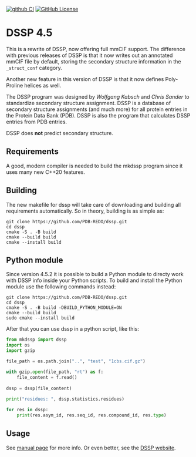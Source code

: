 [![github CI](https://github.com/pdb-redo/dssp/actions/workflows/cmake-multi-platform.yml/badge.svg)](https://github.com/pdb-redo/dssp/actions)
[![GitHub License](https://img.shields.io/github/license/pdb-redo/dssp)](https://github.com/pdb-redo/dssp/LICENSE)

DSSP 4.5
========

This is a rewrite of DSSP, now offering full mmCIF support. The difference
with previous releases of DSSP is that it now writes out an annotated mmCIF
file by default, storing the secondary structure information in the
`_struct_conf` category.

Another new feature in this version of DSSP is that it now defines
Poly-Proline helices as well.

The DSSP program was designed by _Wolfgang Kabsch_ and _Chris Sander_ to
standardize secondary structure assignment. DSSP is a database of secondary
structure assignments (and much more) for all protein entries in the Protein
Data Bank (PDB). DSSP is also the program that calculates DSSP entries from
PDB entries.

DSSP does **not** predict secondary structure.

Requirements
------------

A good, modern compiler is needed to build the mkdssp program since it uses
many new C++20 features.

Building
--------

The new makefile for dssp will take care of downloading and building all requirements
automatically. So in theory, building is as simple as:

```console
git clone https://github.com/PDB-REDO/dssp.git
cd dssp
cmake -S . -B build
cmake --build build
cmake --install build
```

Python module
-------------

Since version 4.5.2 it is possible to build a Python module to directy work
with DSSP info inside your Python scripts. To build and install the Python
module use the following commands instead:

```console
git clone https://github.com/PDB-REDO/dssp.git
cd dssp
cmake -S . -B build -DBUILD_PYTHON_MODULE=ON
cmake --build build
sudo cmake --install build
```

After that you can use dssp in a python script, like this:

```python
from mkdssp import dssp
import os
import gzip

file_path = os.path.join("..", "test", "1cbs.cif.gz")

with gzip.open(file_path, "rt") as f:
    file_content = f.read()
 
dssp = dssp(file_content)
 
print("residues: ", dssp.statistics.residues)

for res in dssp:
    print(res.asym_id, res.seq_id, res.compound_id, res.type)

```

Usage
-----

See [manual page](doc/mkdssp.md) for more info. Or even better, see the [DSSP website](https://pdb-redo.eu/dssp).
